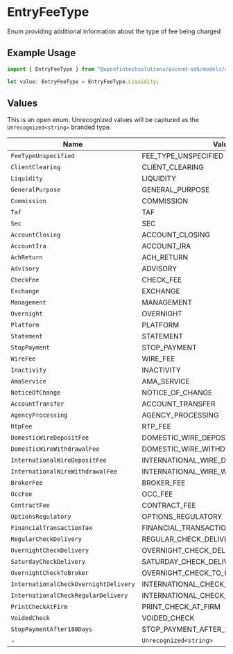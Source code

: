 # EntryFeeType

Enum providing additional information about the type of fee being charged

## Example Usage

```typescript
import { EntryFeeType } from "@apexfintechsolutions/ascend-sdk/models/components";

let value: EntryFeeType = EntryFeeType.Liquidity;
```

## Values

This is an open enum. Unrecognized values will be captured as the `Unrecognized<string>` branded type.

| Name                                   | Value                                  |
| -------------------------------------- | -------------------------------------- |
| `FeeTypeUnspecified`                   | FEE_TYPE_UNSPECIFIED                   |
| `ClientClearing`                       | CLIENT_CLEARING                        |
| `Liquidity`                            | LIQUIDITY                              |
| `GeneralPurpose`                       | GENERAL_PURPOSE                        |
| `Commission`                           | COMMISSION                             |
| `Taf`                                  | TAF                                    |
| `Sec`                                  | SEC                                    |
| `AccountClosing`                       | ACCOUNT_CLOSING                        |
| `AccountIra`                           | ACCOUNT_IRA                            |
| `AchReturn`                            | ACH_RETURN                             |
| `Advisory`                             | ADVISORY                               |
| `CheckFee`                             | CHECK_FEE                              |
| `Exchange`                             | EXCHANGE                               |
| `Management`                           | MANAGEMENT                             |
| `Overnight`                            | OVERNIGHT                              |
| `Platform`                             | PLATFORM                               |
| `Statement`                            | STATEMENT                              |
| `StopPayment`                          | STOP_PAYMENT                           |
| `WireFee`                              | WIRE_FEE                               |
| `Inactivity`                           | INACTIVITY                             |
| `AmaService`                           | AMA_SERVICE                            |
| `NoticeOfChange`                       | NOTICE_OF_CHANGE                       |
| `AccountTransfer`                      | ACCOUNT_TRANSFER                       |
| `AgencyProcessing`                     | AGENCY_PROCESSING                      |
| `RtpFee`                               | RTP_FEE                                |
| `DomesticWireDepositFee`               | DOMESTIC_WIRE_DEPOSIT_FEE              |
| `DomesticWireWithdrawalFee`            | DOMESTIC_WIRE_WITHDRAWAL_FEE           |
| `InternationalWireDepositFee`          | INTERNATIONAL_WIRE_DEPOSIT_FEE         |
| `InternationalWireWithdrawalFee`       | INTERNATIONAL_WIRE_WITHDRAWAL_FEE      |
| `BrokerFee`                            | BROKER_FEE                             |
| `OccFee`                               | OCC_FEE                                |
| `ContractFee`                          | CONTRACT_FEE                           |
| `OptionsRegulatory`                    | OPTIONS_REGULATORY                     |
| `FinancialTransactionTax`              | FINANCIAL_TRANSACTION_TAX              |
| `RegularCheckDelivery`                 | REGULAR_CHECK_DELIVERY                 |
| `OvernightCheckDelivery`               | OVERNIGHT_CHECK_DELIVERY               |
| `SaturdayCheckDelivery`                | SATURDAY_CHECK_DELIVERY                |
| `OvernightCheckToBroker`               | OVERNIGHT_CHECK_TO_BROKER              |
| `InternationalCheckOvernightDelivery`  | INTERNATIONAL_CHECK_OVERNIGHT_DELIVERY |
| `InternationalCheckRegularDelivery`    | INTERNATIONAL_CHECK_REGULAR_DELIVERY   |
| `PrintCheckAtFirm`                     | PRINT_CHECK_AT_FIRM                    |
| `VoidedCheck`                          | VOIDED_CHECK                           |
| `StopPaymentAfter180Days`              | STOP_PAYMENT_AFTER_180_DAYS            |
| -                                      | `Unrecognized<string>`                 |
